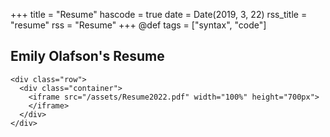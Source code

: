 +++
title = "Resume"
hascode = true
date = Date(2019, 3, 22)
rss_title = "resume"
rss = "Resume"
+++
@def tags = ["syntax", "code"]


## Emily Olafson's Resume 

~~~
<div class="row">
  <div class="container">
    <iframe src="/assets/Resume2022.pdf" width="100%" height="700px">
    </iframe>
  </div>
</div>
~~~

